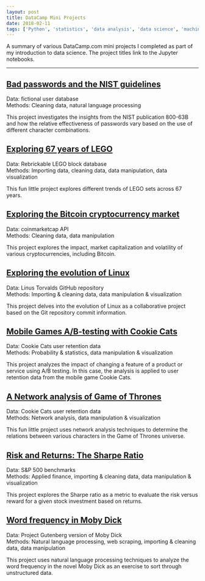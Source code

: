 ```yaml
---
layout: post
title: DataCamp Mini Projects
date: 2018-02-11
tags: ['Python', 'statistics', 'data analysis', 'data science', 'machine learning', 'NLP']
---
```


A summary of various DataCamp.com mini projects I completed as part of my introduction to data science. The project titles link to the Jupyter notebooks.

---


## [Bad passwords and the NIST guidelines](https://github.com/sbhaseen/Python/blob/master/DataCamp_Mini_Projects/DataCamp_Bad_passwords_and_NIST_guidelines.ipynb)

Data: fictional user database  
Methods: Cleaning data, natural language processing  

This project investigates the insights from the NIST publication 800-63B and how the relative effectiveness of passwords vary based on the use of different character combinations.  


## [Exploring 67 years of LEGO](https://github.com/sbhaseen/Python/blob/master/DataCamp_Mini_Projects/DataCamp_Exploring_67_years_LEGO.ipynb)

Data:  Rebrickable LEGO block database  
Methods: Importing data, cleaning data, data manipulation, data visualization

This fun little project explores different trends of LEGO sets across 67 years.  


## [Exploring the Bitcoin cryptocurrency market](https://github.com/sbhaseen/Python/blob/master/DataCamp_Mini_Projects/DataCamp_Exploring_Bitcoin_cryptocurrency_market.ipynb)

Data:  coinmarketcap API  
Methods: Cleaning data, data manipulation

This project explores the impact, market capitalization and volatility of various cryptocurrencies, including Bitcoin.  


## [Exploring the evolution of Linux](https://github.com/sbhaseen/Python/blob/master/DataCamp_Mini_Projects/DataCamp_Exploring_evolution_of_Linux.ipynb)

Data:  Linus Torvalds GitHub repository   
Methods: Importing & cleaning data, data manipulation & visualization  

This project delves into the evolution of Linux as a collaborative project based on the Git repository commit information.    


## [Mobile Games A/B-testing with Cookie Cats](https://github.com/sbhaseen/Python/blob/master/DataCamp_Mini_Projects/DataCamp_Mobile_Games_Ab-testing.ipynb)

Data:  Cookie Cats user retention data   
Methods: Probability & statistics, data manipulation & visualization  

This project analyzes the impact of changing a feature of a product or service using A/B testing. In this case, the analysis is applied to user retention data from the mobile game Cookie Cats.  


## [A Network analysis of Game of Thrones](https://github.com/sbhaseen/Python/blob/master/DataCamp_Mini_Projects/DataCamp_Network_analysis_Game_of_Thrones.ipynb)

Data:  Cookie Cats user retention data   
Methods: Network analysis, data manipulation & visualization  

This fun little project uses network analysis techniques to determine the relations between various characters in the Game of Thrones universe.  


## [Risk and Returns: The Sharpe Ratio](https://github.com/sbhaseen/Python/blob/master/DataCamp_Mini_Projects/DataCamp_Risk_Returns_Sharpe_Ratio.ipynb)

Data:  S&P 500 benchmarks  
Methods: Applied finance, importing & cleaning data, data manipulation & visualization  

This project explores the Sharpe ratio as a metric to evaluate the risk versus reward for a given stock investment based on returns.  


## [Word frequency in Moby Dick](https://github.com/sbhaseen/Python/blob/master/DataCamp_Mini_Projects/DataCamp_Word_frequency_Moby_Dick.ipynb)

Data:  Project Gutenberg version of Moby Dick  
Methods: Natural language processing, web scraping, importing & cleaning data, data manipulation  

This project uses natural language processing techniques to analyze the word frequency in the novel Moby Dick as an exercise to sort through unstructured data.
